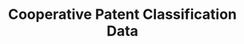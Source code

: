 ---
bigquery: https://console.cloud.google.com/bigquery?p=patents-public-data&d=cpc&page=dataset
citation: '“Cooperative Patent Classification” by the EPO and USPTO, for public use. '
contributors: EPO, USPTO
cost: None
description: Cooperative Patent Classification Data contains the scheme and definitions
  of the Cooperative Patent Classification system for classifying patent documents.
  The CPC is the result of a partnership between the EPO and the USPTO in their joint
  effort to develop a common, internationally compatible classification system for
  technical documents, in particular patent publications, which will be used by both
  offices in the patent granting process
documentation: https://www.cooperativepatentclassification.org/cpcSchemeAndDefinitions
last_edit: Mon, 04 Apr 2022 19:07:06 GMT
location: https://www.cooperativepatentclassification.org/index
maintained_by: USPTO, EPO
schema_fields: '[''childGroups'', ''residual_references'', ''level'', ''not_allocatable'',
  ''status'', ''informative_references'', ''sizeCache'', ''application_references'',
  ''children'', ''synonyms'', ''limitingReferences'', ''title_full'', ''titlePart'',
  ''date_revised'', ''glossary'', ''symbol'', ''dateRevised'', ''breakdownCode'',
  ''definition'', ''residualReferences'', ''notAllocatable'', ''child_groups'', ''applicationReferences'',
  ''additional_only'', ''titleFull'', ''breakdown_code'', ''limiting_references'',
  ''ipc_concordant'', ''ipcConcordant'', ''title_part'', ''informativeReferences'',
  ''parents'']'
shortname: cooperative_patent_classification
tags:
- patents
- science
title: Cooperative Patent Classification Data
uuid: 984374a7-16e9-4b35-9445-458daceb01bf
---